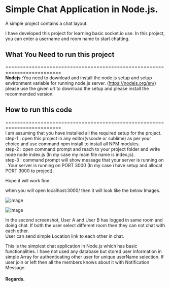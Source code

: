 # Simple Chat Application in Node.js.
A simple project contains a chat layout.

I have developed this project for learning basic socket.io use. In this project, you can enter a username and room name to start chatting.

## What You Need to run this project
=========================================================================<br>
<b>Nodejs :</b>You need to download and install the node js setup and setup environment variable for running node.js server. (https://nodejs.org/en/) please use the given url to download the setup and please install the recommended version.<br>


## How to run this code
=========================================================================<br>
I am assuming that you have installed all the required setup for the project. <br>
step-1 : open this project in any editor(vscode or sublime) as per your choice and use command npm install to install all NPM modules.<br>
step-2 : open command prompt and reach to your project folder and write node node index.js (In my case my main file name is index.js).<br>
step-3 : command prompt will show message that your server is running on . Your server is running on PORT 3000 (In my case i have setup and allocat PORT 3000 to project).

Hope it will work fine.<br>

when you will open localhost:3000/ then it will look like the below Images.

![image](https://user-images.githubusercontent.com/18578725/190896412-3cc915b9-dd96-4ee2-85c8-e94076824dcc.png)

![image](https://user-images.githubusercontent.com/18578725/190896429-a486bd12-3c96-4757-b5de-0f8bc4254cdb.png)

In the second screenshot, User A and User B has logged in same room and doing chat. If both the user select different room then they can not chat with each other.<br>
User can send simple Location link to each other in chat.

This is the simplest chat application in Node.js which has basic functionalities. I have not used any database but stored user information in simple Array for authenticating other user for unique userName selection. If user join or left then all the members knows about it with Notification Message.
#### Regards.
